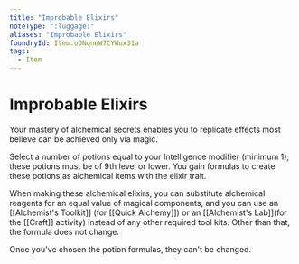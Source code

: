 ```yaml
---
title: "Improbable Elixirs"
noteType: ":luggage:"
aliases: "Improbable Elixirs"
foundryId: Item.oDNqneW7CYWux31a
tags:
  - Item
---
```


# Improbable Elixirs

Your mastery of alchemical secrets enables you to replicate effects most believe can be achieved only via magic.

Select a number of potions equal to your Intelligence modifier (minimum 1); these potions must be of 9th level or lower. You gain formulas to create these potions as alchemical items with the elixir trait.

When making these alchemical elixirs, you can substitute alchemical reagents for an equal value of magical components, and you can use an [[Alchemist's Toolkit]] (for [[Quick Alchemy]]) or an [[Alchemist's Lab]](for the [[Craft]] activity) instead of any other required tool kits. Other than that, the formula does not change.

Once you've chosen the potion formulas, they can't be changed.
